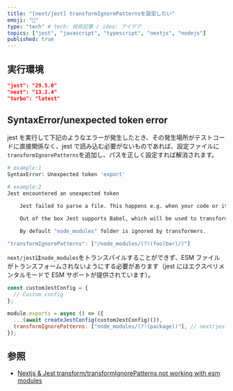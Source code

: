 ```yaml
---
title: "[next/jest] transformIgnorePatternsを設定したい"
emoji: "🦔"
type: "tech" # tech: 技術記事 / idea: アイデア
topics: ["jest", "javascript", "typescript", "nextjs", "nodejs"]
published: true
---
```


## 実行環境

```json
"jest": "29.5.0"
"next": "13.2.4"
"turbo": "latest"
```

## SyntaxError/unexpected token error

jest を実行して下記のようなエラーが発生したとき、その発生場所がテストコードに直接関係なく、jest で読み込む必要がないものであれば、設定ファイルに`transformIgnorePatterns`を追加し、パスを正しく設定すれば解消されます。

```bash
# example:1
SyntaxError: Unexpected token 'export'

# example:2
Jest encountered an unexpected token

    Jest failed to parse a file. This happens e.g. when your code or its dependencies use non-standard JavaScript syntax, or when Jest is not configured to support such syntax.

    Out of the box Jest supports Babel, which will be used to transform your files into valid JS based on your Babel configuration.

    By default "node_modules" folder is ignored by transformers.
```

```js
"transformIgnorePatterns": ["/node_modules/(?!(foo|bar)/)"]
```

`next/jest`は`node_modules`をトランスパイルすることができず、ESM ファイルがトランスフォームされないようにする必要があります（jest にはエクスペリメンタルモードで ESM サポートが提供されています）。

```js
const customJestConfig = {
  // Custom config
};

module.exports = async () => ({
  ...(await createJestConfig(customJestConfig)()),
  transformIgnorePatterns: ["node_modules/(?!(package))"], // next/jestの設定を上書き
});
```

## 参照

- [Nextjs & Jest transform/transformIgnorePatterns not working with esm modules](https://stackoverflow.com/questions/71427330/nextjs-jest-transform-transformignorepatterns-not-working-with-esm-modules)
